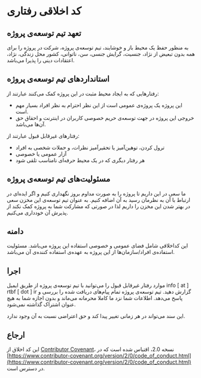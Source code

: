 # کد اخلاقی رفتاری

## تعهد تیم توسعه‌ی پروژه

به منظور حفظ یک محیط باز و خوشایند، تیم توسعه‌ی پروژه، شرکت در پروژه را برای همه بدون تبعیض از نژاد، جنسیت، گرایش جنسی، سن، ناتوانی، کشور محل زندگی، نژاد، اعتقادات دینی را پذیرا می‌باشد.

## استانداردهای تیم توسعه‌ی پروژه

رفتارهایی که به ایجاد محیط مثبت در این پروژه کمک می‌کنند عبارتند از:

- این پروژه یک پروژه‌ی عمومی است از این نظر احترام به نظر افراد بسیار مهم است.
- خروجی این پروژه در جهت توسعه‌ی حریم خصوصی کاربران در اینترنت و احقاق حق آن‌ها می‌باشد.

رفتارهای غیرقابل قبول عبارتند از:

- ترول کردن، توهین‌آمیز یا تحقیرآمیز نظرات، و حملات شخصی به افراد
- آزار عمومی یا خصوصی
- هر رفتار دیگری که در یک محیط حرفه‌ای نامناسب تلقی شود

## مسئولیت‌های تیم توسعه‌ی پروژه

ما سعی در این داریم تا پروژه را به صورت مداوم بروز نگهداری کنیم و اگر ایده‌ای در ارتباط با آن به نظرمان رسید به آن اضافه کنیم. به عنوان تیم توسعه‌ی این مخزن سعی در بهتر شدن این مخزن را داریم لذا در صورتی که مشارکت شما به پروژه کمک نکند از پذیرش آن خودداری می‌کنیم. 

## دامنه

این کداخلاقی شامل فضای عمومی و خصوصی استفاده این پروژه می‌باشد. مسئولیت استفاده‌ی افراد/سازمان‌ها از این پروژه به عهده‌ی استفاده کننده‌ی آن می‌باشد.

## اجرا

موارد رفتار غیرقابل قبول را می‌توانید با تیم توسعه‌ی پروژه از طریق ایمیل info [ at ] rtbf [ dot ] ir گزارش دهید. تیم توسعه‌ی پروژه تمام پیام‌های دریافت شده را بررسی و پاسخ می‌دهد. اطلاعات شما نزد ما کاملا محرمانه می‌ماند و بدون اجازه شما به هیچ عنوان اشتراک گذاشته نمی‌شود.

این سند می‌تواند در هر زمانی تغییر پیدا کند و حق اعتراضی نسبت به آن وجود ندارد.

## ارجاع

این کد اخلاق از [Contributor Covenant](https://www.contributor-covenant.org)، نسخه 2.0، اقتباس شده است که در [https://www.contributor-covenant.org/version/2/0/code_of_conduct.html](https://www.contributor-covenant.org/version/2/0/code_of_conduct.html) در دسترس است.
